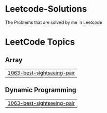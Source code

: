 # Leetcode-Solutions
The Problems that are solved by me in Leetcode

<!---LeetCode Topics Start-->
# LeetCode Topics
## Array
|  |
| ------- |
| [1063-best-sightseeing-pair](https://github.com/akshith-07/Leetcode-Solutions/tree/master/1063-best-sightseeing-pair) |
## Dynamic Programming
|  |
| ------- |
| [1063-best-sightseeing-pair](https://github.com/akshith-07/Leetcode-Solutions/tree/master/1063-best-sightseeing-pair) |
<!---LeetCode Topics End-->